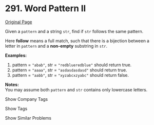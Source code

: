 # 291. Word Pattern II

[Original Page](https://leetcode.com/problems/word-pattern-ii/)

Given a `pattern` and a string `str`, find if `str` follows the same pattern.

Here **follow** means a full match, such that there is a bijection between a letter in `pattern` and a **non-empty** substring in `str`.

**Examples:**  

1.  pattern = `"abab"`, str = `"redblueredblue"` should return true.
2.  pattern = `"aaaa"`, str = `"asdasdasdasd"` should return true.
3.  pattern = `"aabb"`, str = `"xyzabcxzyabc"` should return false.

**Notes:**  
You may assume both `pattern` and `str` contains only lowercase letters.

<div>

<div id="company_tags" class="btn btn-xs btn-warning">Show Company Tags</div>

<span class="hidebutton" style="display: none;">[Dropbox](/company/dropbox/) [Uber](/company/uber/)</span></div>

<div>

<div id="tags" class="btn btn-xs btn-warning">Show Tags</div>

<span class="hidebutton" style="display: none;">[Backtracking](/tag/backtracking/)</span></div>

<div>

<div id="similar" class="btn btn-xs btn-warning">Show Similar Problems</div>

<span class="hidebutton" style="display: none;">[(E) Word Pattern](/problems/word-pattern/)</span></div>